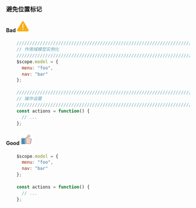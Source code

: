 ### 避免位置标记

#### Bad  ![logo](./images/icon_bad.svg ':size=WIDTHxHEIGHT')
```js
	////////////////////////////////////////////////////////////////////////////////
	// 作用域模型实例化
	////////////////////////////////////////////////////////////////////////////////
	$scope.model = {
	  menu: "foo",
	  nav: "bar"
	};
	
	////////////////////////////////////////////////////////////////////////////////
	// 操作设置
	////////////////////////////////////////////////////////////////////////////////
	const actions = function() {
	  // ...
	};
```
#### Good  ![logo](./images/icon_good.svg ':size=WIDTHxHEIGHT')
```js
	$scope.model = {
	  menu: "foo",
	  nav: "bar"
	};
	
	const actions = function() {
	  // ...
	};
```